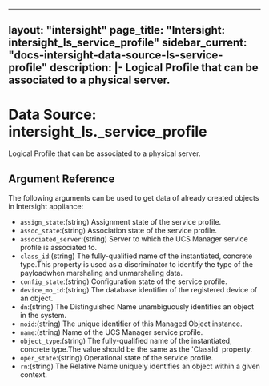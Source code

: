 
---
layout: "intersight"
page_title: "Intersight: intersight_ls_service_profile"
sidebar_current: "docs-intersight-data-source-ls-service-profile"
description: |-
Logical Profile that can be associated to a physical server.
---

# Data Source: intersight_ls._service_profile
Logical Profile that can be associated to a physical server.
## Argument Reference
The following arguments can be used to get data of already created objects in Intersight appliance:
* `assign_state`:(string) Assignment state of the service profile. 
* `assoc_state`:(string) Association state of the service profile. 
* `associated_server`:(string) Server to which the UCS Manager service profile is associated to. 
* `class_id`:(string) The fully-qualified name of the instantiated, concrete type.This property is used as a discriminator to identify the type of the payloadwhen marshaling and unmarshaling data. 
* `config_state`:(string) Configuration state of the service profile. 
* `device_mo_id`:(string) The database identifier of the registered device of an object. 
* `dn`:(string) The Distinguished Name unambiguously identifies an object in the system. 
* `moid`:(string) The unique identifier of this Managed Object instance. 
* `name`:(string) Name of the UCS Manager service profile. 
* `object_type`:(string) The fully-qualified name of the instantiated, concrete type.The value should be the same as the 'ClassId' property. 
* `oper_state`:(string) Operational state of the service profile. 
* `rn`:(string) The Relative Name uniquely identifies an object within a given context. 
